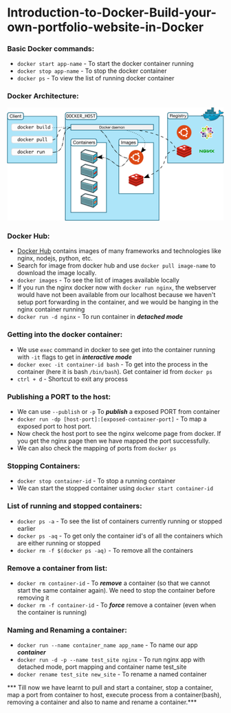 # Introduction-to-Docker-Build-your-own-portfolio-website-in-Docker

### Basic Docker commands:
- `docker start app-name` - To start the docker container running
- `docker stop app-name` - To stop the docker container
- `docker ps` - To view the list of running docker container  

### Docker Architecture:
![](https://raw.githubusercontent.com/mr0a/Introduction-to-Docker-Build-your-own-portfolio-website-in-Docker/master/docker_architecture.svg)

### Docker Hub:
- [Docker Hub](hub.docker.com) contains images of many frameworks and technologies like nginx, nodejs, python, etc.
- Search for image from docker hub and use `docker pull image-name` to download the image locally.
- `docker images` - To see the list of images available locally
- If you run the nginx docker now with `docker run nginx`, the webserver would have not been available from our localhost because we haven't setup port forwarding in the container, and we would be hanging in the nginx container running
- `docker run -d nginx` - To run container in ***detached mode***

### Getting into the docker container:
- We use `exec` command in docker to see get into the container running with `-it` flags to get in ***interactive mode***
- `docker exec -it container-id bash` - To get into the process in the container (here it is bash `/bin/bash`). Get container id from `docker ps`
- `ctrl + d` - Shortcut to exit any process

### Publishing a PORT to the host:
- We can use `--publish` or `-p` To ***publish*** a exposed PORT from container
- `docker run -dp [host-port]:[exposed-container-port]` - To map a exposed port to host port.
- Now check the host port to see the nginx welcome page from docker. If you get the nginx page then we have mapped the port successfully.
- We can also check the mapping of ports from `docker ps`

### Stopping Containers:
- `docker stop container-id` - To stop a running container
- We can start the stopped container using `docker start container-id`

### List of running and stopped containers:
- `docker ps -a` - To see the list of containers currently running or stopped earlier
- `docker ps -aq` - To get only the container id's of all the containers which are either running or stopped
- `docker rm -f $(docker ps -aq)` - To remove all the containers

### Remove a container from list:
- `docker rm container-id` - To ***remove*** a container (so that we cannot start the same container again). We need to stop the container before removing it
- `docker rm -f container-id` - To ***force*** remove a container (even when the container is running)

### Naming and Renaming a container:
- `docker run --name container_name app_name` -  To name our app ***container***
- `docker run -d -p --name test_site nginx` - To run nginx app with detached mode, port mapping and container name test_site
- `docker rename test_site new_site` - To rename a named container

*** Till now we have learnt to pull and start a container, stop a container, map a port from container to host, execute process from a container(bash), removing a container and also to name and rename a container.***
